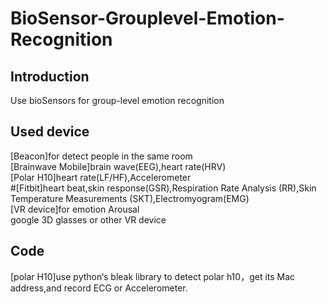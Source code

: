 # BioSensor-Grouplevel-Emotion-Recognition

## Introduction 
Use bioSensors for group-level emotion recognition 

## Used device
[Beacon]for detect people in the same room<br />
[Brainwave Mobile]brain wave(EEG),heart rate(HRV)<br />
[Polar H10]heart rate(LF/HF),Accelerometer<br />
#[Fitbit]heart beat,skin response(GSR),Respiration Rate Analysis (RR),Skin Temperature Measurements (SKT),Electromyogram(EMG)<br />
[VR device]for emotion Arousal<br />
google 3D glasses or other VR device
 
## Code
[polar H10]use python‘s bleak library to detect polar h10，get its Mac address,and record ECG or Accelerometer.

